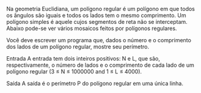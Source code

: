 Na geometria Euclidiana, um polígono regular é um polígono em que todos os ângulos são iguais e todos os lados tem o mesmo comprimento. 
Um polígono simples é aquele cujos segmentos de reta não se interceptam. 
Abaixo pode-se ver vários mosaicos feitos por polígonos regulares.



Você deve escrever um programa que, dados o número e o comprimento dos lados de um polígono regular, mostre seu perímetro.


Entrada
A entrada tem dois inteiros positivos: N e L, que são, respectivamente, o número de lados e o comprimento de cada lado de um polígono regular 
(3 ≤ N ≤ 1000000 and 1 ≤ L ≤ 4000).


Saída
A saída é o perímetro P do polígono regular em uma única linha.
